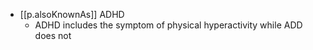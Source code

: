 


- [[p.alsoKnownAs]] ADHD
  - ADHD includes the symptom of physical hyperactivity while ADD does not
